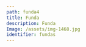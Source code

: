 ```yaml
---
path: funda4
title: Funda
description: Funda
Image: /assets/img-1468.jpg
identifier: fundas
---
```


